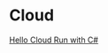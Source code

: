 # Cloud

[Hello Cloud Run with C#](https://codelabs.developers.google.com/codelabs/cloud-run-hello-csharp/index.html?index=..%2F..index)

